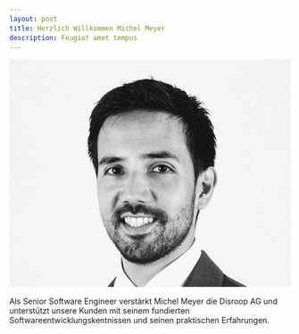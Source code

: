 ```yaml
---
layout: post
title: Herzlich Willkommen Michel Meyer
description: Feugiat amet tempus
---
```


![test image](assets/images/Michel_Meyer.jpg)

Als Senior Software Engineer verstärkt Michel Meyer die Disroop AG und unterstützt unsere Kunden 
mit seinem fundierten Softwareentwicklungskentnissen und seinen praktischen Erfahrungen.
